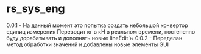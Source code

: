 # rs_sys_eng
0.0.1 - На данный момент это попытка создать небольшой конвертор единиц измерения
Переводит кг в кН в реальном времени, постепенно буду дорабатывать и дополнять новые lineEdit'ы
0.0.2 - Переделан метод обработки значений и добавлены новые элементы GUI
